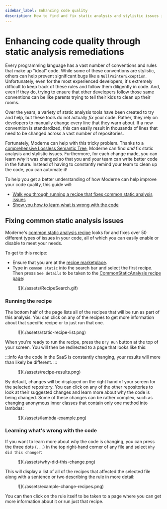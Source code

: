 ```yaml
---
sidebar_label: Enhancing code quality
description: How to find and fix static analysis and stylistic issues in your code.
---
```


# Enhancing code quality through static analysis remediations

Every programming language has a vast number of conventions and rules that make up "ideal" code. While some of these conventions are stylistic, others can help prevent significant bugs like a `NullPointerException`. Unfortunately, even for the most experienced developers, it's extremely difficult to keep track of these rules and follow them diligently in code. And, even if they do, trying to ensure that other developers follow those same conventions can be like parents trying to tell their kids to clean up their rooms.

Over the years, a variety of static analysis tools have been created to try and help, but these tools do not actually _fix_ your code. Rather, they rely on developers to manually change every line that they warn about. If a new convention is standardized, this can easily result in thousands of lines that need to be changed across a vast number of repositories.

Fortunately, Moderne can help with this tricky problem. Thanks to a [comprehensive Lossless Semantic Tree](../../../administrator-documentation/moderne-platform/references/lossless-semantic-trees.md), Moderne can find _and_ fix static analysis and stylistic issues. Furthermore, for each change made, you can learn _why_ it was changed so that you and your team can write better code in the future. Instead of having to constantly remind your team to clean up the code, you can automate it!

To help you get a better understanding of how Moderne can help improve your code quality, this guide will:

* [Walk you through running a recipe that fixes common static analysis issues](#fixing-common-static-analysis-issues)
* [Show you how to learn what is wrong with the code](#learning-whats-wrong-with-the-code)

## Fixing common static analysis issues

Moderne's [common static analysis recipe](https://app.moderne.io/recipes/org.openrewrite.staticanalysis.CommonStaticAnalysis) looks for and fixes over 50 different types of issues in your code, all of which you can easily enable or disable to meet your needs.

To get to this recipe:

* Ensure that you are at the [recipe marketplace](https://app.moderne.io/marketplace).
* Type in `common static` into the search bar and select the first recipe. Then press `See details` to be taken to the [CommonStaticAnalysis recipe page](https://app.moderne.io/recipes/org.openrewrite.staticanalysis.CommonStaticAnalysis):

<figure>
  ![](./assets/RecipeSearch.gif)
  <figcaption></figcaption>
</figure>

### Running the recipe

The bottom half of the page lists all of the recipes that will be run as part of this analysis. You can click on any of the recipes to get more information about that specific recipe or to just run that one.

<figure>
  ![](./assets/static-recipe-list.png)
  <figcaption></figcaption>
</figure>

When you're ready to run the recipe, press the `Dry Run` button at the top of your screen. You will then be redirected to a page that looks like this:

:::info
As the code in the SaaS is constantly changing, your results will more than likely be different.
:::

<figure>
  ![](./assets/recipe-results.png)
  <figcaption></figcaption>
</figure>

By default, changes will be displayed on the right hand of your screen for the selected repository. You can click on any of the other repositories to look at their suggested changes and learn more about why the code is being changed. Some of these changes can be rather complex, such as changing anonymous inner classes that contain only one method into lambdas:

<figure>
  ![](./assets/lambda-example.png)
  <figcaption></figcaption>
</figure>

### Learning what's wrong with the code

If you want to learn more about _why_ the code is changing, you can press the three dots (`...`) in the top right-hand corner of any file and select `Why did this change?`:

<figure>
  ![](./assets/why-did-this-change.png)
  <figcaption></figcaption>
</figure>

This will display a list of all of the recipes that affected the selected file along with a sentence or two describing the rule in more detail:

<figure>
  ![](./assets/example-change-recipes.png)
  <figcaption></figcaption>
</figure>

You can then click on the rule itself to be taken to a page where you can get more information about it or run just that recipe.
